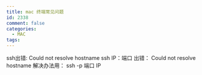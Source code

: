```yaml
---
title: mac 终端常见问题
id: 2338
comment: false
categories:
  - MAC
tags:
---
```


ssh出错: Could not resolve hostname
ssh IP：端口 出错： Could not resolve hostname
解决办法用： ssh -p 端口 IP